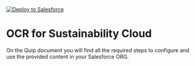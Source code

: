 <a href="https://githubsfdeploy.herokuapp.com">
  <img alt="Deploy to Salesforce"
       src="https://raw.githubusercontent.com/afawcett/githubsfdeploy/master/deploy.png">
</a>

# OCR for Sustainability Cloud

On the Quip document you will find all the required steps to configure and use the provided content in your Salesforce ORG.
